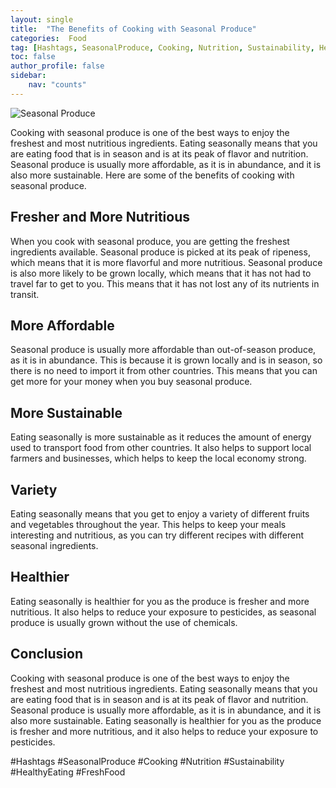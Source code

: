 ```yaml
---
layout: single
title:  "The Benefits of Cooking with Seasonal Produce"
categories:  Food
tag: [Hashtags, SeasonalProduce, Cooking, Nutrition, Sustainability, HealthyEating, FreshFood, ]
toc: false
author_profile: false
sidebar:
    nav: "counts"
---
```

    
![Seasonal Produce](https://images.unsplash.com/photo-1513104890138-7c749659a591?ixlib=rb-1.2.1&ixid=eyJhcHBfaWQiOjEyMDd9&auto=format&fit=crop&w=1350&q=80)

Cooking with seasonal produce is one of the best ways to enjoy the freshest and most nutritious ingredients. Eating seasonally means that you are eating food that is in season and is at its peak of flavor and nutrition. Seasonal produce is usually more affordable, as it is in abundance, and it is also more sustainable. Here are some of the benefits of cooking with seasonal produce.

## Fresher and More Nutritious

When you cook with seasonal produce, you are getting the freshest ingredients available. Seasonal produce is picked at its peak of ripeness, which means that it is more flavorful and more nutritious. Seasonal produce is also more likely to be grown locally, which means that it has not had to travel far to get to you. This means that it has not lost any of its nutrients in transit.

## More Affordable

Seasonal produce is usually more affordable than out-of-season produce, as it is in abundance. This is because it is grown locally and is in season, so there is no need to import it from other countries. This means that you can get more for your money when you buy seasonal produce.

## More Sustainable

Eating seasonally is more sustainable as it reduces the amount of energy used to transport food from other countries. It also helps to support local farmers and businesses, which helps to keep the local economy strong.

## Variety

Eating seasonally means that you get to enjoy a variety of different fruits and vegetables throughout the year. This helps to keep your meals interesting and nutritious, as you can try different recipes with different seasonal ingredients.

## Healthier

Eating seasonally is healthier for you as the produce is fresher and more nutritious. It also helps to reduce your exposure to pesticides, as seasonal produce is usually grown without the use of chemicals.

## Conclusion

Cooking with seasonal produce is one of the best ways to enjoy the freshest and most nutritious ingredients. Eating seasonally means that you are eating food that is in season and is at its peak of flavor and nutrition. Seasonal produce is usually more affordable, as it is in abundance, and it is also more sustainable. Eating seasonally is healthier for you as the produce is fresher and more nutritious, and it also helps to reduce your exposure to pesticides.

#Hashtags
#SeasonalProduce #Cooking #Nutrition #Sustainability #HealthyEating #FreshFood